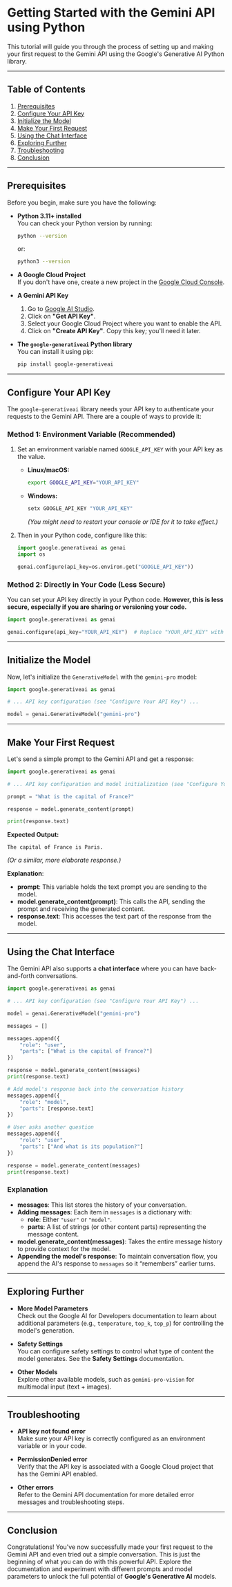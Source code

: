 # Getting Started with the Gemini API using Python

This tutorial will guide you through the process of setting up and making your first request to the Gemini API using the Google's Generative AI Python library.

---

## Table of Contents

1. [Prerequisites](#prerequisites)
2. [Configure Your API Key](#configure-your-api-key)
3. [Initialize the Model](#initialize-the-model)
4. [Make Your First Request](#make-your-first-request)
5. [Using the Chat Interface](#using-the-chat-interface)
6. [Exploring Further](#exploring-further)
7. [Troubleshooting](#troubleshooting)
8. [Conclusion](#conclusion)

---

## Prerequisites

Before you begin, make sure you have the following:

- **Python 3.11+ installed**  
  You can check your Python version by running:
  ```bash
  python --version
  ```
  or:
  ```bash
  python3 --version
  ```

- **A Google Cloud Project**  
  If you don't have one, create a new project in the [Google Cloud Console](https://console.cloud.google.com/).

- **A Gemini API Key**  
  1. Go to [Google AI Studio](https://ai.google.dev/).
  2. Click on **"Get API Key"**.
  3. Select your Google Cloud Project where you want to enable the API.
  4. Click on **"Create API Key"**. Copy this key; you'll need it later.

- **The `google-generativeai` Python library**  
  You can install it using pip:
  ```bash
  pip install google-generativeai
  ```

---

## Configure Your API Key

The `google-generativeai` library needs your API key to authenticate your requests to the Gemini API. There are a couple of ways to provide it:

### Method 1: Environment Variable (Recommended)

1. Set an environment variable named `GOOGLE_API_KEY` with your API key as the value.

   - **Linux/macOS:**
     ```bash
     export GOOGLE_API_KEY="YOUR_API_KEY"
     ```

   - **Windows:**
     ```bash
     setx GOOGLE_API_KEY "YOUR_API_KEY"
     ```
     *(You might need to restart your console or IDE for it to take effect.)*

2. Then in your Python code, configure like this:
   ```python
   import google.generativeai as genai
   import os

   genai.configure(api_key=os.environ.get("GOOGLE_API_KEY"))
   ```

### Method 2: Directly in Your Code (Less Secure)

You can set your API key directly in your Python code. **However, this is less secure, especially if you are sharing or versioning your code.**

```python
import google.generativeai as genai

genai.configure(api_key="YOUR_API_KEY")  # Replace "YOUR_API_KEY" with your actual key
```

---

## Initialize the Model

Now, let's initialize the `GenerativeModel` with the `gemini-pro` model:

```python
import google.generativeai as genai

# ... API key configuration (see "Configure Your API Key") ...

model = genai.GenerativeModel("gemini-pro")
```

---

## Make Your First Request

Let's send a simple prompt to the Gemini API and get a response:

```python
import google.generativeai as genai

# ... API key configuration and model initialization (see "Configure Your API Key" & "Initialize the Model") ...

prompt = "What is the capital of France?"

response = model.generate_content(prompt)

print(response.text)
```

**Expected Output:**
```
The capital of France is Paris.
```
*(Or a similar, more elaborate response.)*

**Explanation**:
- **prompt**: This variable holds the text prompt you are sending to the model.
- **model.generate_content(prompt)**: This calls the API, sending the prompt and receiving the generated content.
- **response.text**: This accesses the text part of the response from the model.

---

## Using the Chat Interface

The Gemini API also supports a **chat interface** where you can have back-and-forth conversations.

```python
import google.generativeai as genai

# ... API key configuration (see "Configure Your API Key") ...

model = genai.GenerativeModel("gemini-pro")

messages = []

messages.append({
    "role": "user",
    "parts": ["What is the capital of France?"]
})

response = model.generate_content(messages)
print(response.text)

# Add model's response back into the conversation history
messages.append({
    "role": "model",
    "parts": [response.text]
})

# User asks another question
messages.append({
    "role": "user",
    "parts": ["And what is its population?"]
})

response = model.generate_content(messages)
print(response.text)
```

### Explanation

- **messages**: This list stores the history of your conversation.
- **Adding messages**: Each item in `messages` is a dictionary with:
  - **role**: Either `"user"` or `"model"`.
  - **parts**: A list of strings (or other content parts) representing the message content.
- **model.generate_content(messages)**: Takes the entire message history to provide context for the model.
- **Appending the model's response**: To maintain conversation flow, you append the AI's response to `messages` so it “remembers” earlier turns.

---

## Exploring Further

- **More Model Parameters**  
  Check out the Google AI for Developers documentation to learn about additional parameters (e.g., `temperature`, `top_k`, `top_p`) for controlling the model's generation.
  
- **Safety Settings**  
  You can configure safety settings to control what type of content the model generates. See the **Safety Settings** documentation.

- **Other Models**  
  Explore other available models, such as `gemini-pro-vision` for multimodal input (text + images).

---

## Troubleshooting

- **API key not found error**  
  Make sure your API key is correctly configured as an environment variable or in your code.
  
- **PermissionDenied error**  
  Verify that the API key is associated with a Google Cloud project that has the Gemini API enabled.
  
- **Other errors**  
  Refer to the Gemini API documentation for more detailed error messages and troubleshooting steps.

---

## Conclusion

Congratulations! You've now successfully made your first request to the Gemini API and even tried out a simple conversation. This is just the beginning of what you can do with this powerful API. Explore the documentation and experiment with different prompts and model parameters to unlock the full potential of **Google's Generative AI** models.
```